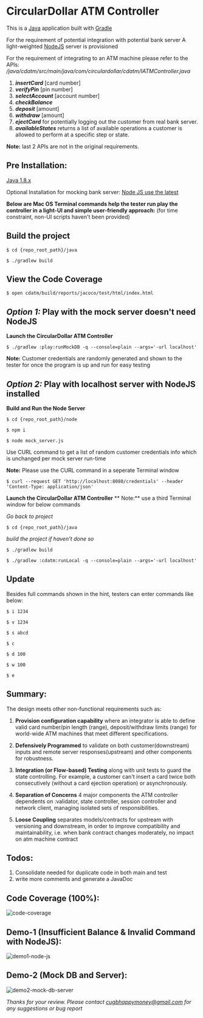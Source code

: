 # CircularDollar ATM Controller

This is a [Java](https://www.java.com/) application built with [Gradle](https://gradle.org/)

For the requirement of potential integration with potential bank server
A light-weighted [NodeJS](https://nodejs.org/en/) server is provisioned

For the requirement of integrating to an ATM machine please refer to the APIs:
_/java/cdatm/src/main/java/com/circulardollar/cdatm/IATMController.java_

1. _**insertCard**_ [card number]
2. _**verifyPin**_ [pin number]
3. _**selectAccount**_ [account number]
4. _**checkBalance**_
5. _**deposit**_ [amount]
6. _**withdraw**_ [amount]
7. _**ejectCard**_
	for potentially logging out the customer from real bank server.
8. _**availableStates**_
	returns a list of available operations a customer is allowed to
	perform at a specific step or state.

**Note:** last 2 APIs are not in the original requirements.

Pre Installation:
-----
[Java 1.8.x](https://www.oracle.com/java/technologies/javase/javase8u211-later-archive-downloads.html#license-lightbox)

Optional Installation for mocking bank server:
[Node JS use the latest](https://nodejs.org/en/download/)

__Below are Mac OS Terminal commands help the tester
run play the controller in a light-UI and simple user-friendly approach:__
(for time constraint, non-UI scripts haven't been provided)

Build the project
-----

```$ cd {repo_root_path}/java```

```$ ./gradlew build```

View the Code Coverage
-----

```$ open cdatm/build/reports/jacoco/test/html/index.html```

_Option 1:_ Play with the mock server doesn't need NodeJS
-----
**Launch the CircularDollar ATM Controller**

```$ ./gradlew :play:runMockDB -q --console=plain --args='-url localhost'```

**Note:** Customer credentials are randomly generated and shown to the tester
for once the program is up and run for easy testing


_Option 2:_ Play with localhost server with NodeJS installed
-----
**Build and Run the Node Server**

```$ cd {repo_root_path}/node```

```$ npm i```

```$ node mock_server.js```

Use CURL command to get a list of random customer credentials info which is unchanged per mock server run-time

**Note:** Please use the CURL command in a seperate Terminal window

```$ curl --request GET 'http://localhost:8080/credentials' --header 'Content-Type: application/json'```

**Launch the CircularDollar ATM Controller**
** Note:** use a third Terminal window for below commands

_Go back to project_

```$ cd {repo_root_path}/java```

_build the project if haven't done so_

```$ ./gradlew build```

```$ ./gradlew :cdatm:runLocal -q --console=plain --args='-url localhost'```

Update
-----
Besides full commands shown in the hint, testers can enter commands like below:

```$ i 1234```

```$ v 1234```

```$ s abcd```

```$ c```

```$ d 100```

```$ w 100```

```$ e```

Summary:
-----
The design meets other non-functional requirements such as:
1. **Provision configuration capability** where an integrator is able to define valid card number/pin length (range), deposit/withdraw limits (range) for world-wide ATM machines that meet different specifications.

2. **Defensively Programmed** to validate on both customer(downstream) inputs and remote server responses(upstream) and other components for robustness.

3. **Integration (or Flow-based) Testing** along with unit tests to guard the state controlling. For example, a customer can't insert a card twice both consecutively (without a card ejection operation) or asynchronously.

4. **Separation of Concerns** 4 major components the ATM controller dependents on :validator, state controller, session controller and network client, managing isolated sets of responsibilities.

5. **Loose Coupling** separates models/contracts for upstream with versioning and downstream, in order to improve compatibility and maintainability, i.e. when bank contract changes moderately, no impact on atm machine contract

Todos:
-----
1. Consolidate needed for duplicate code in both main and test 
2. write more comments and generate a JavaDoc

Code Coverage (100%):
-----
![code-coverage](https://user-images.githubusercontent.com/54569131/121297188-c9298580-c8a6-11eb-816e-8a175fa8ffef.png)

Demo-1 (Insufficient Balance & Invalid Command with NodeJS):
-----
![demo1-node-js](https://user-images.githubusercontent.com/54569131/121300828-31c73100-c8ac-11eb-9ec8-28d642799a2a.gif)

Demo-2 (Mock DB and Server):
-----
![demo2-mock-db-server](https://user-images.githubusercontent.com/54569131/121300881-41467a00-c8ac-11eb-8110-e0e5117d4c76.gif)

_Thanks for your review. 
Please contact cugbhappymoney@gmail.com for any suggestions or bug report_